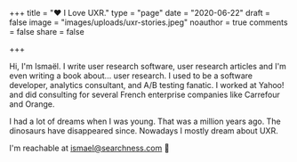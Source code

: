 +++
title = "❤️ I Love UXR."
type = "page"
date = "2020-06-22"
draft = false
image = "images/uploads/uxr-stories.jpeg"
noauthor = true
comments = false
share = false

+++

Hi, I'm Ismaël. I write user research software, user research articles and I'm even writing a book about... user research. I used to be a software developer, analytics consultant, and A/B testing fanatic. I worked at Yahoo! and did consulting for several French enterprise companies like Carrefour and Orange.

I had a lot of dreams when I was young. That was a million years ago. The dinosaurs have disappeared since. Nowadays I mostly dream about UXR.

I'm reachable at ismael@searchness.com 👋

